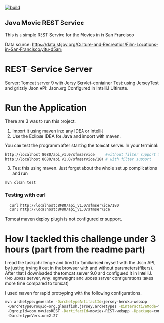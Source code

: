 [![build](https://img.shields.io/travis/seekaddo/movies-REST-webapp.svg)](https://travis-ci.org/seekaddo/movies-REST-webapp)
## Java Movie REST Service

This is a simple REST Service for the Movies in in San Francisco

Data source: https://data.sfgov.org/Culture-and-Recreation/Film-Locations-in-San-Francisco/yitu-d5am

# REST-Service Server
Server: Tomcat server 9 with Jersy Servlet-container
Test: using  JerseyTest and grizzly
Json API: Json.org
Configured in IntelliJ Ultimate.



# Run the Application

There are 3 was to run this project.
1. Import it using maven into any IDEA or IntelliJ
2. Use the Eclipse IDEA for Java and import with maven.

You can test the programm after starting the tomcat server.
In your terminal:
```bash
http://localhost:8080/api_v1.0/sfmservice     #without filter support to output all the movies in json.
http://localhost:8080/api_v1.0/sfmservice/180 # with filter support 

```


3. Test this using maven. Just forget about the whole set up complications and run
```bash
mvn clean test
```

### Testing with curl

```bash
  curl http://localhost:8080/api_v1.0/sfmservice/180
  curl http://localhost:8080/api_v1.0/sfmservice

```


 Tomcat maven deploy plugin is not configured or support.


# How I tackled this challenge under 3 hours (part from the readme part)

I read the task/challenge and tired to familiarised myself with the Json API, by justing trying it out in the browser
with and without parameters(filters).
After that I downloaded the tomcat server 9.0 and configured it in IntelliJ. (No Jboss server, why: lightweight and Jboss server configurations takes more time compared to tomcat)

I used maven for rapid protoyping with the following configurations.

```bash
mvn archetype:generate -DarchetypeArtifactId=jersey-heroku-webapp  
 -DarchetypeGroupId=org.glassfish.jersey.archetypes -DinteractiveMode=false 
 -DgroupId=com.moviesREST -DartifactId=movies-REST-webapp -Dpackage=com.moviesREST 
 -DarchetypeVersion=2.27
 
```
